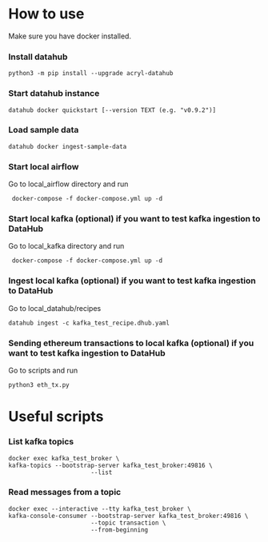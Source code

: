 # How to use
Make sure you have docker installed.

### Install datahub
```
python3 -m pip install --upgrade acryl-datahub
```

### Start datahub instance
```
datahub docker quickstart [--version TEXT (e.g. "v0.9.2")]
```

### Load sample data
```
datahub docker ingest-sample-data
```

### Start local airflow
Go to local_airflow directory and run
```
 docker-compose -f docker-compose.yml up -d
```

### Start local kafka (optional) if you want to test kafka ingestion to DataHub
Go to local_kafka directory and run
```
 docker-compose -f docker-compose.yml up -d
```

### Ingest local kafka (optional) if you want to test kafka ingestion to DataHub
Go to local_datahub/recipes
```
datahub ingest -c kafka_test_recipe.dhub.yaml
```

### Sending ethereum transactions to local kafka (optional) if you want to test kafka ingestion to DataHub
Go to scripts and run
```
python3 eth_tx.py
```

# Useful scripts
### List kafka topics
```
docker exec kafka_test_broker \
kafka-topics --bootstrap-server kafka_test_broker:49816 \
                       --list
```

### Read messages from a topic
``` 
docker exec --interactive --tty kafka_test_broker \
kafka-console-consumer --bootstrap-server kafka_test_broker:49816 \
                       --topic transaction \
                       --from-beginning
```
